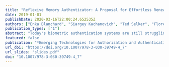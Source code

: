 ```yaml
---
title: "Reflexive Memory Authenticator: A Proposal for Effortless Renewable Biometrics"
date: 2019-01-01
publishDate: 2020-03-16T22:00:24.652535Z
authors: ["Enka Blanchard", "Siargey Kachanovich", "Ted Selker", "Florentin Waligorski"]
publication_types: ["1"]
abstract: "Today's biometric authentication systems are still struggling with replay attacks and irrevocable stolen credentials. This paper introduces a biometric protocol that addresses such vulnerabilities. The approach prevents identity theft by being based on memory creation biometrics. It takes inspiration from two different authentication methods, eye biometrics and challenge systems, as well as a novel biometric feature: the pupil memory effect. The approach can be adjusted for arbitrary levels of security, and credentials can be revoked at any point with no loss to the user. The paper includes an analysis of its security and performance, and shows how it could be deployed and improved."
featured: false
publication: "*Emerging Technologies for Authorization and Authentication - Second International Workshop, ETAA 2019, Luxembourg City, Luxembourg, September 27, 2019, Proceedings*"
url_doi: "https://doi.org/10.1007/978-3-030-39749-4_7"
url_slides: "slides.pdf"
doi: "10.1007/978-3-030-39749-4_7"
---
```


